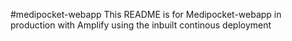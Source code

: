 #medipocket-webapp
This README is for Medipocket-webapp in production with Amplify using the inbuilt continous deployment
